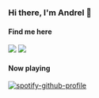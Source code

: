 ### Hi there, I'm Andrel 👋

#### Find me here
<a href="https://www.linkedin.com/in/ackw"><img src="https://img.shields.io/badge/LinkedIn-0077B5?style=for-the-badge&logo=linkedin&logoColor=white"></a>
<a href="mailto:andrelckw@gmail.com"><img src="https://img.shields.io/badge/Gmail-D14836?style=for-the-badge&logo=gmail&logoColor=white"></a>

#### Now playing
[![spotify-github-profile](https://spotify-github-profile.vercel.app/api/view?uid=31az5ywbaclfzg5xem3iowmbd5fy&cover_image=true&theme=novatorem&color=000000&bar_color=ff9300&bar_color_cover=true)](https://github.com/kittinan/spotify-github-profile)

<!-- #### Top Languages
<img align="left" src="https://github-readme-stats.vercel.app/api/top-langs?username=ackw&show_icons=true&locale=en&layout=compact"/> -->

<!--
**ackw/ackw** is a ✨ _special_ ✨ repository because its `README.md` (this file) appears on your GitHub profile.

Here are some ideas to get you started:

- 🔭 I’m currently working on ...
- 🌱 I’m currently learning ...
- 👯 I’m looking to collaborate on ...
- 🤔 I’m looking for help with ...
- 💬 Ask me about ...
- 📫 How to reach me: ...
- 😄 Pronouns: ...
- ⚡ Fun fact: ...
-->
